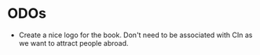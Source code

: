 ODOs
=====

- Create a nice logo for the book. Don't need to be associated with CIn as we want to attract people abroad.